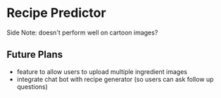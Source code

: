 # Recipe Predictor


Side Note: doesn't perform well on cartoon images?


## Future Plans
* feature to allow users to upload multiple ingredient images
* integrate chat bot with recipe generator (so users can ask follow up questions)